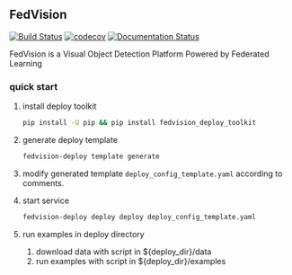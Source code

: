 ## FedVision

[![Build Status](https://travis-ci.com/weiwee/FedVision.svg?token=M1cDYtJimwVq7j3Qq2c1&branch=master)](https://travis-ci.com/weiwee/FedVision)
[![codecov](https://codecov.io/gh/weiwee/FedVision/branch/master/graph/badge.svg?token=53P5W56MIJ)](https://codecov.io/gh/weiwee/FedVision)
[![Documentation Status](https://readthedocs.com/projects/sagewei-fedvision/badge/?version=latest&token=b5f872239fae7a1fb71abee19971fa6916d14cc10af496affd92446f64a7f75f)](https://sagewei-fedvision.readthedocs-hosted.com/en/latest/?badge=latest)

FedVision is a Visual Object Detection Platform Powered by Federated Learning


### quick start

1. install deploy toolkit

    ``` bash
    pip install -U pip && pip install fedvision_deploy_toolkit
    ```

2. generate deploy template

    ```bash
    fedvision-deploy template generate
    ```

3. modify generated template `deploy_config_template.yaml` according to comments.

4. start service
    
   ```bash
   fedvision-deploy deploy deploy deploy_config_template.yaml
   ```
5. run examples in deploy directory

   1) download data with script in ${deploy_dir}/data
   2) run examples with script in ${deploy_dir}/examples

